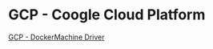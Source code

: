 # GCP - Coogle Cloud Platform

[GCP - DockerMachine Driver](../../../4.Cloud/2.Public/4.GCP/deployment)

